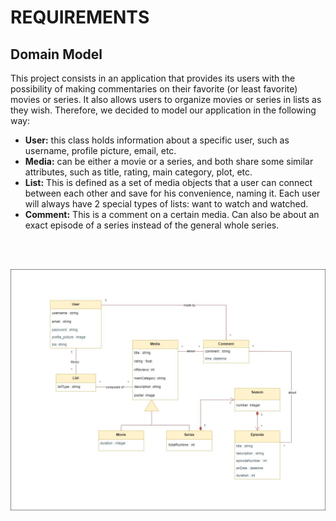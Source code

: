 # REQUIREMENTS

## Domain Model

This project consists in an application that provides its users with the possibility of making commentaries on their favorite (or least favorite) movies or series. It also allows users to organize movies or series in lists as they wish. Therefore, we decided to model our application in the following way:

- **User:** this class holds information about a specific user, such as username, profile picture, email, etc.
- **Media:** can be either a movie or a series, and both share some similar attributes, such as title, rating, main category, plot, etc.
- **List:** This is defined as a set of media objects that a user can connect between each other and save for his convenience, naming it. Each user will always have 2 special types of lists: want to watch and watched.
- **Comment:** This is a comment on a certain media. Can also be about an exact episode of a series instead of the general whole series.


<br><br>
<div justify="center">
  <img src="../images/domain-model.jpg"/>
</div>

